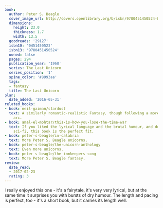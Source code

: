 ```yaml
---
book:
  author: Peter S. Beagle
  cover_image_url: http://covers.openlibrary.org/b/isbn/9780451450524-L.jpg
  dimensions:
    height: 23.0
    thickness: 1.7
    width: 13.5
  goodreads: '29127'
  isbn10: '0451450523'
  isbn13: '9780451450524'
  owned: false
  pages: 294
  publication_year: '1968'
  series: The Last Unicorn
  series_position: '1'
  spine_color: '#8993aa'
  tags:
  - fantasy
  title: The Last Unicorn
plan:
  date_added: '2016-05-31'
related_books:
- book: neil-gaiman/stardust
  text: A similarly romantic-realistic Fantasy, though following a more conventional
    arc.
- book: amal-el-mohtar/this-is-how-you-lose-the-time-war
  text: If you liked the lyrical language and the brutal humour, and don't mind reading
    sci-fi, this book is the perfect fit.
- book: peter-s-beagle/in-calabria
  text: More Peter S. Beagle unicorns.
- book: peter-s-beagle/the-unicorn-anthology
  text: Even more unicorns.
- book: peter-s-beagle/the-innkeepers-song
  text: More Peter S. Beagle fantasy.
review:
  date_read:
  - 2017-02-23
  rating: 3
---
```


I really enjoyed this one - it's a fairytale, it's very very lyrical, but at the same time it surprises you with bursts
of dry humour. The length and pacing is perfect, too - it's a short book, but it carries its length well.
